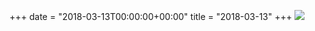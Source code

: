 +++
date = "2018-03-13T00:00:00+00:00"
title = "2018-03-13"
+++
<img class="img-fluid" src="/2018-03-13.jpg" />
